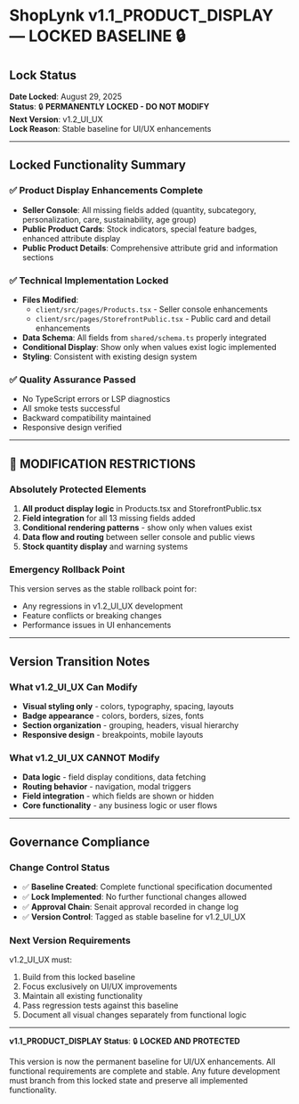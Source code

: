 # ShopLynk v1.1_PRODUCT_DISPLAY — LOCKED BASELINE 🔒

## Lock Status
**Date Locked**: August 29, 2025  
**Status**: 🔒 **PERMANENTLY LOCKED - DO NOT MODIFY**  
**Next Version**: v1.2_UI_UX  
**Lock Reason**: Stable baseline for UI/UX enhancements

---

## Locked Functionality Summary

### ✅ Product Display Enhancements Complete
- **Seller Console**: All missing fields added (quantity, subcategory, personalization, care, sustainability, age group)
- **Public Product Cards**: Stock indicators, special feature badges, enhanced attribute display
- **Public Product Details**: Comprehensive attribute grid and information sections

### ✅ Technical Implementation Locked
- **Files Modified**:
  - `client/src/pages/Products.tsx` - Seller console enhancements
  - `client/src/pages/StorefrontPublic.tsx` - Public card and detail enhancements
- **Data Schema**: All fields from `shared/schema.ts` properly integrated
- **Conditional Display**: Show only when values exist logic implemented
- **Styling**: Consistent with existing design system

### ✅ Quality Assurance Passed
- No TypeScript errors or LSP diagnostics
- All smoke tests successful
- Backward compatibility maintained
- Responsive design verified

---

## 🚫 MODIFICATION RESTRICTIONS

### Absolutely Protected Elements
1. **All product display logic** in Products.tsx and StorefrontPublic.tsx
2. **Field integration** for all 13 missing fields added
3. **Conditional rendering patterns** - show only when values exist
4. **Data flow and routing** between seller console and public views
5. **Stock quantity display** and warning systems

### Emergency Rollback Point
This version serves as the stable rollback point for:
- Any regressions in v1.2_UI_UX development
- Feature conflicts or breaking changes
- Performance issues in UI enhancements

---

## Version Transition Notes

### What v1.2_UI_UX Can Modify
- **Visual styling only** - colors, typography, spacing, layouts
- **Badge appearance** - colors, borders, sizes, fonts
- **Section organization** - grouping, headers, visual hierarchy
- **Responsive design** - breakpoints, mobile layouts

### What v1.2_UI_UX CANNOT Modify  
- **Data logic** - field display conditions, data fetching
- **Routing behavior** - navigation, modal triggers
- **Field integration** - which fields are shown or hidden
- **Core functionality** - any business logic or user flows

---

## Governance Compliance

### Change Control Status
- ✅ **Baseline Created**: Complete functional specification documented
- ✅ **Lock Implemented**: No further functional changes allowed
- ✅ **Approval Chain**: Senait approval recorded in change log
- ✅ **Version Control**: Tagged as stable baseline for v1.2_UI_UX

### Next Version Requirements
v1.2_UI_UX must:
1. Build from this locked baseline
2. Focus exclusively on UI/UX improvements
3. Maintain all existing functionality
4. Pass regression tests against this baseline
5. Document all visual changes separately from functional logic

---

**v1.1_PRODUCT_DISPLAY Status**: 🔒 **LOCKED AND PROTECTED**

This version is now the permanent baseline for UI/UX enhancements. All functional requirements are complete and stable. Any future development must branch from this locked state and preserve all implemented functionality.
